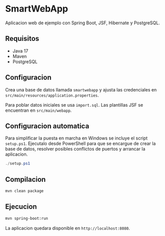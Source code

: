 # SmartWebApp

Aplicacion web de ejemplo con Spring Boot, JSF, Hibernate y PostgreSQL.

## Requisitos
- Java 17
- Maven
- PostgreSQL

## Configuracion
Crea una base de datos llamada `smartwebapp` y ajusta las credenciales en `src/main/resources/application.properties`.

Para poblar datos iniciales se usa `import.sql`.
Las plantillas JSF se encuentran en `src/main/webapp`.

## Configuracion automatica
Para simplificar la puesta en marcha en Windows se incluye el script
`setup.ps1`. Ejecutalo desde PowerShell para que se encargue de crear la
base de datos, resolver posibles conflictos de puertos y arrancar la
aplicacion.

```powershell
./setup.ps1
```

## Compilacion
```bash
mvn clean package
```

## Ejecucion
```bash
mvn spring-boot:run
```
La aplicacion quedara disponible en `http://localhost:8080`.
